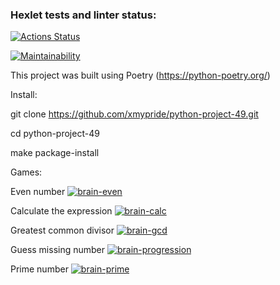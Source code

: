 ### Hexlet tests and linter status:
[![Actions Status](https://github.com/xmypride/python-project-49/workflows/hexlet-check/badge.svg)](https://github.com/xmypride/python-project-49/actions)

[![Maintainability](https://api.codeclimate.com/v1/badges/8f1c0374d8808c85cb9a/maintainability)](https://codeclimate.com/github/xmypride/python-project-49/maintainability)


This project was built using Poetry (https://python-poetry.org/)


Install:

git clone https://github.com/xmypride/python-project-49.git

cd python-project-49

make package-install


Games:

Even number 
[![brain-even](https://asciinema.org/a/562450.svg)](https://asciinema.org/a/562450)

Calculate the expression
[![brain-calc](https://asciinema.org/a/562607.svg)](https://asciinema.org/a/562607)

Greatest common divisor
[![brain-gcd](https://asciinema.org/a/562612.svg)](https://asciinema.org/a/562612)

Guess missing number
[![brain-progression](https://asciinema.org/a/562627.svg)](https://asciinema.org/a/562627)

Prime number
[![brain-prime](https://asciinema.org/a/562631.svg)](https://asciinema.org/a/562631)

